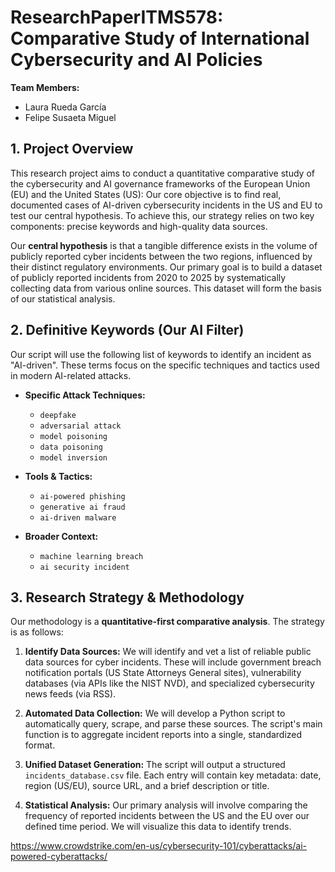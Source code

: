 # ResearchPaperITMS578: Comparative Study of International Cybersecurity and AI Policies

**Team Members:**
* Laura Rueda García
* Felipe Susaeta Miguel


## 1. Project Overview

This research project aims to conduct a quantitative comparative study of the cybersecurity and AI governance frameworks of the European Union (EU) and the United States (US): Our core objective is to find real, documented cases of AI-driven cybersecurity incidents in the US and EU to test our central hypothesis. To achieve this, our strategy relies on two key components: precise keywords and high-quality data sources.

Our **central hypothesis** is that a tangible difference exists in the volume of publicly reported cyber incidents between the two regions, influenced by their distinct regulatory environments. Our primary goal is to build a dataset of publicly reported incidents from 2020 to 2025 by systematically collecting data from various online sources. This dataset will form the basis of our statistical analysis.

## 2. Definitive Keywords (Our AI Filter)
Our script will use the following list of keywords to identify an incident as "AI-driven". These terms focus on the specific techniques and tactics used in modern AI-related attacks.

* **Specific Attack Techniques:**
    * `deepfake`
    * `adversarial attack`
    * `model poisoning`
    * `data poisoning`
    * `model inversion`

* **Tools & Tactics:**
    * `ai-powered phishing`
    * `generative ai fraud`
    * `ai-driven malware`

* **Broader Context:**
    * `machine learning breach`
    * `ai security incident`



## 3. Research Strategy & Methodology

Our methodology is a **quantitative-first comparative analysis**. The strategy is as follows:

1.  **Identify Data Sources:** We will identify and vet a list of reliable public data sources for cyber incidents. These will include government breach notification portals (US State Attorneys General sites), vulnerability databases (via APIs like the NIST NVD), and specialized cybersecurity news feeds (via RSS). 

2.  **Automated Data Collection:** We will develop a Python script to automatically query, scrape, and parse these sources. The script's main function is to aggregate incident reports into a single, standardized format.

3.  **Unified Dataset Generation:** The script will output a structured `incidents_database.csv` file. Each entry will contain key metadata: date, region (US/EU), source URL, and a brief description or title.

4.  **Statistical Analysis:** Our primary analysis will involve comparing the frequency of reported incidents between the US and the EU over our defined time period. We will visualize this data to identify trends.


https://www.crowdstrike.com/en-us/cybersecurity-101/cyberattacks/ai-powered-cyberattacks/
